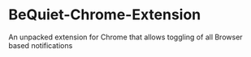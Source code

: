 # BeQuiet-Chrome-Extension
An unpacked extension for Chrome that allows toggling of all Browser based notifications

